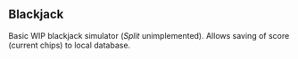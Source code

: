 Blackjack
---------

Basic WIP blackjack simulator (*Split* unimplemented). Allows saving of score (current chips) to local database.